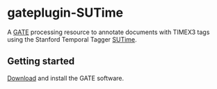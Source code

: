 # gateplugin-SUTime

A [GATE](https://gate.ac.uk) processing resource to annotate documents with TIMEX3 tags using the Stanford Temporal Tagger [SUTime](https://nlp.stanford.edu/software/sutime.shtml).

## Getting started

[Download](https://gate.ac.uk/download/) and install the GATE software.
